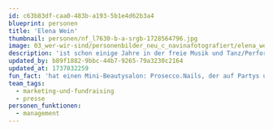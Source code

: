 ```yaml
---
id: c63b83df-caa0-483b-a193-5b1e4d62b3a4
blueprint: personen
title: 'Elena Wein'
thumbnail: personen/nf_l7630-b-a-srgb-1728564796.jpg
image: 03_wer-wir-sind/personenbilder_neu_c_navinafotografiert/elena_wein_(c)_navinafotografiert.jpg
description: 'ist schon einige Jahre in der freie Musik und Tanz/Performance Szene als Kommunikationstalent und Kulturmanagerin unterwegs. In Hamburg studierte sie Kultur der Metropole bis sie ein Masterstudium der Kulturwissenschaften nach Leipzig verschlug. Seit Juli 2024 ist sie bei Stegreif dabei und unteranderem auch Ansprechperson für die Kampagne Be:Family.'
updated_by: b89f1882-9bbc-44b7-9265-79a3230c2164
updated_at: 1737032259
fun_fact: 'hat einen Mini-Beautysalon: Prosecco.Nails, der auf Partys und Festivals anzutreffen ist.'
team_tags:
  - marketing-und-fundraising
  - presse
personen_funktionen:
  - management
---
```


